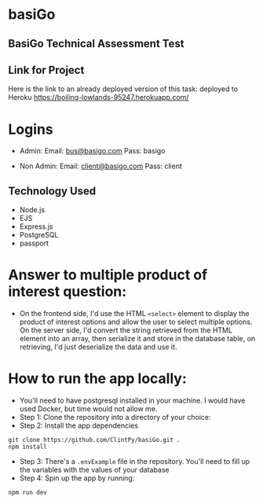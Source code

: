 # basiGo

## BasiGo Technical Assessment Test

## Link for Project

Here is the link to an already deployed version of this task: deployed to Heroku
https://boiling-lowlands-95247.herokuapp.com/

# Logins

-   Admin:
    Email: bus@basigo.com
    Pass: basigo

-   Non Admin:
    Email: client@basigo.com
    Pass: client

## Technology Used

-   Node.js
-   EJS
-   Express.js
-   PostgreSQL
-   passport

# Answer to multiple product of interest question:

-   On the frontend side, I'd use the HTML `<select>` element to display the product of interest options and allow the user to select multiple options. On the server side, I'd convert the string retrieved from the HTML element into an array, then serialize it and store in the database table, on retrieving, I'd just deserialize the data and use it.

# How to run the app locally:

-   You'll need to have postgresql installed in your machine. I would have used Docker, but time would not allow me.
-   Step 1: Clone the repository into a directory of your choice:
-   Step 2: Install the app dependencies

```
git clone https://github.com/ClintPy/basiGo.git .
npm install
```

-   Step 3: There's a `.envExample` file in the repository. You'll need to fill up the variables with the values of your database
-   Step 4: Spin up the app by running:

```
npm run dev
```

